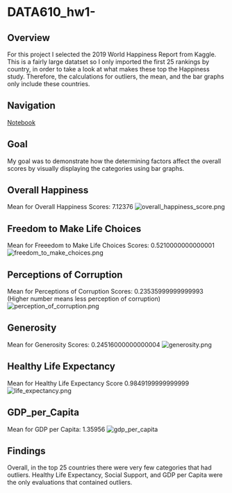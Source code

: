 # DATA610_hw1-
## Overview  
For this project I selected the 2019 World Happiness Report from Kaggle. This is a fairly large datatset so I only imported the first 25 rankings by country, in order to take a look at what makes these top the Happiness study. Therefore, the calculations for outliers, the mean, and the bar graphs only include these countries. 
## Navigation
[Notebook](https://github.com/Oliviad27/DATA610_hw1-/blob/master/DATA601_hw1.ipynb)
## Goal
My goal was to demonstrate how the determining factors affect the overall scores by visually displaying the categories using bar graphs. 

## Overall Happiness
Mean for Overall Happiness Scores: 7.12376
![overall_happiness_score.png](https://github.com/Oliviad27/DATA610_hw1-/blob/master/overall_happiness_score.png)

## Freedom to Make Life Choices
Mean for Freeedom to Make Life Choices Scores: 0.5210000000000001
![freedom_to_make_choices.png](https://github.com/Oliviad27/DATA610_hw1-/blob/master/freedom_to_make_choices.png)

## Perceptions of Corruption
Mean for Perceptions of Corruption Scores: 0.23535999999999993
(Higher number means less perception of corruption)
![perception_of_corruption.png](https://github.com/Oliviad27/DATA610_hw1-/blob/master/perception_of_corruption.png)

## Generosity
Mean for Generosity Scores: 0.24516000000000004
![generosity.png](https://github.com/Oliviad27/DATA610_hw1-/blob/master/generosity_score.png)

## Healthy Life Expectancy
Mean for Healthy Life Expectancy Score 0.9849199999999999
![life_expectancy.png](https://github.com/Oliviad27/DATA610_hw1-/blob/master/life_expectancy.png)

## GDP_per_Capita
Mean for GDP per Capita: 1.35956
![gdp_per_capita](https://github.com/Oliviad27/DATA610_hw1-/blob/master/gdp_per_capita.png)
## Findings
Overall, in the top 25 countries there were very few categories that had outliers. Healthy Life Expectancy, Social Support, and GDP per Capita were the only evaluations that contained outliers. 
